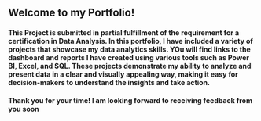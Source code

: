 ## Welcome to my Portfolio!
#### This Project is submitted in partial fulfillment of the requirement for a certification in Data Analysis. In this portfolio, I have included a variety of projects that showcase my data analytics skills. YOu will find links to the dashboard and reports I have created using various tools such as Power BI, Excel, and SQL. These projects demonstrate my ability to analyze and present data in a clear and visually appealing way, making it easy for decision-makers to understand the insights and take action.

#### Thank you for your time! I am looking forward to receiving feedback from you soon


